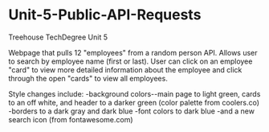 # Unit-5-Public-API-Requests

Treehouse TechDegree Unit 5

Webpage that pulls 12 "employees" from a random person API. Allows user to
search by employee name (first or last). User can click on an employee "card"
to view more detailed information about the employee and click through the open
"cards" to view all employees.

Style changes include:
-background colors--main page to light green, cards to an off white, and
header to a darker green (color palette from coolers.co)
-borders to a dark gray and dark blue
-font colors to dark blue
-and a new search icon (from fontawesome.com)
